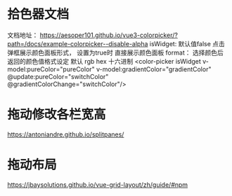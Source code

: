 # 拾色器文档   
文档地址： https://aesoper101.github.io/vue3-colorpicker/?path=/docs/example-colorpicker--disable-alpha
isWidget: 默认值false  点击弹框展示颜色面板形式， 设置为true时 直接展示颜色面板
format： 选择颜色后返回的颜色值格式设定 默认 rgb  hex 十六进制
        <color-picker isWidget v-model:pureColor="pureColor" v-model:gradientColor="gradientColor" @update:pureColor="switchColor"  @gradientColorChange="switchColor"/>


# 拖动修改各栏宽高
https://antoniandre.github.io/splitpanes/

# 拖动布局
https://jbaysolutions.github.io/vue-grid-layout/zh/guide/#npm
